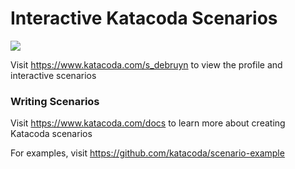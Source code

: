 # Interactive Katacoda Scenarios

[![](http://shields.katacoda.com/katacoda/s_debruyn/count.svg)](https://www.katacoda.com/s_debruyn "Get your profile on Katacoda.com")

Visit https://www.katacoda.com/s_debruyn to view the profile and interactive scenarios

### Writing Scenarios
Visit https://www.katacoda.com/docs to learn more about creating Katacoda scenarios

For examples, visit https://github.com/katacoda/scenario-example

